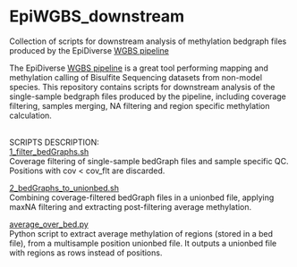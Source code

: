 # EpiWGBS_downstream
Collection of scripts for downstream analysis of methylation bedgraph files produced by the EpiDiverse [WGBS pipeline](https://github.com/EpiDiverse/wgbs)

The EpiDiverse [WGBS pipeline](https://github.com/EpiDiverse/wgbs) is a great tool performing mapping and methylation calling of Bisulfite Sequencing datasets from non-model species. This repository contains scripts for downstream analysis of the single-sample bedgraph files produced by the pipeline, including coverage filtering, samples merging, NA filtering and region specific methylation calculation.
<br/> 
<br/> 

SCRIPTS DESCRIPTION: <br/>
[1_filter_bedGraphs.sh](https://github.com/Dario-Galanti/EpiWGBS_downstream/blob/main/1_filter_bedGraphs.sh)<br/>
Coverage filtering of single-sample bedGraph files and sample specific QC. Positions with cov < cov_flt are discarded.

[2_bedGraphs_to_unionbed.sh](https://github.com/Dario-Galanti/EpiWGBS_downstream/blob/main/2_bedGraphs_to_unionbed.sh)<br/>
Combining coverage-filtered bedGraph files in a unionbed file, applying maxNA filtering and extracting post-filtering average methylation.

[average_over_bed.py](https://github.com/Dario-Galanti/EpiWGBS_downstream/blob/main/average_over_bed.py)<br/> 
Python script to extract average methylation of regions (stored in a bed file), from a multisample position unionbed file. It outputs a unionbed file with regions as rows instead of positions.

